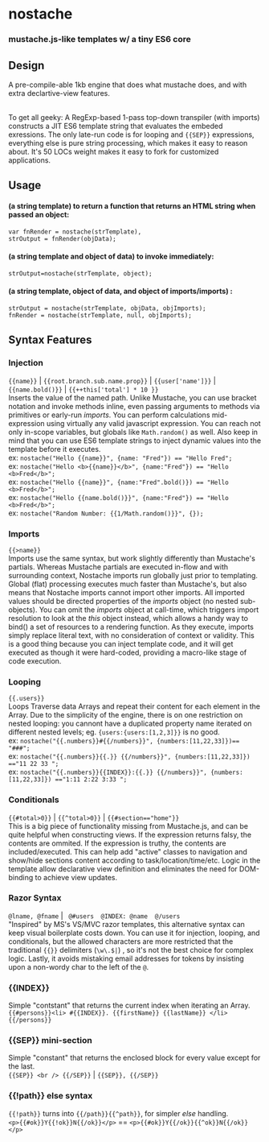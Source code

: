 # nostache
### mustache.js-like templates w/ a tiny ES6 core

## Design
A pre-compile-able 1kb engine that does what mustache does, and with extra declartive-view features. <br /> <br />

To get all geeky: A RegExp-based 1-pass top-down transpiler (with imports) constructs a JIT ES6 template string that evaluates the embeded exressions. The only late-run code is for looping and `{{SEP}}` expressions, everything else is pure string processing, which makes it easy to reason about. It's 50 LOCs weight makes it easy to fork for customized applications.



## Usage
#### (a string template) to return a function that returns an HTML string when passed an object: <br />
```
var fnRender = nostache(strTemplate),
strOutput = fnRender(objData);
````

#### (a string template and object of data) to invoke immediately:<br />
`strOutput=nostache(strTemplate, object);`

#### (a string template, object of data, and object of imports/imports) :
`strOutput = nostache(strTemplate, objData, objImports);` <br />
`fnRender = nostache(strTemplate, null, objImports);` 


## Syntax Features

### Injection
`{{name}}` | `{{root.branch.sub.name.prop}}` | `{{user['name']}}` | `{{name.bold()}}` | `{{++this['total'] * 10 }}` <br />
Inserts the value of the named path. Unlike Mustache, you can use bracket notation and invoke methods inline, even passing arguments to methods via primitives or early-run _imports_. You can perform calculations mid-expression using virtually any valid javascript expression. You can reach not only in-scope variables, but globals like `Math.random()` as well. Also keep in mind that you can use ES6 template strings to inject dynamic values into the template before it executes.
<br /> ex: `nostache("Hello {{name}}", {name: "Fred"}) == "Hello Fred";`
<br /> ex: `nostache("Hello <b>{{name}}</b>", {name:"Fred"}) == "Hello <b>Fred</b>";`
<br /> ex: `nostache("Hello {{name}}", {name:"Fred".bold()}) == "Hello <b>Fred</b>";`
<br /> ex: `nostache("Hello {{name.bold()}}", {name:"Fred"}) == "Hello <b>Fred</b>";`
<br /> ex: `nostache("Random Number: {{1/Math.random()}}", {});`



### Imports
`{{>name}}` <br />
Imports use the same syntax, but work slightly differently than Mustache's partials. Whereas Mustache partials are executed in-flow and with surrounding context, Nostache imports run globally just prior to templating. Global (flat) processing executes much faster than Mustache's, but also means that Nostache imports cannot import other imports. All imported values should be directed properties of the _imports_ object (no nested sub-objects). You can omit the _imports_ object at call-time, which triggers import resolution to look at the _this_ object instead, which allows a handy way to bind() a set of resources to a rendering function. As they execute, imports simply replace literal text, with no consideration of context or validity. This is a good thing because you can inject template code, and it will get executed as though it were hard-coded, providing a macro-like stage of code execution.


### Looping
`{{.users}}` <br />
Loops Traverse data Arrays and repeat their content for each element in the Array.
Due to the simplicity of the engine, there is on one restriction on nested looping: you cannont have a duplicated property name iterated on different nested levels; eg. `{users:{users:[1,2,3]}}` is no good.
<br /> ex: ` nostache("{{.numbers}}#{{/numbers}}", {numbers:[11,22,33]})== "###"; `
<br /> ex: ` nostache("{{.numbers}}{{.}} {{/numbers}}", {numbers:[11,22,33]}) =="11 22 33 "; `
<br /> ex: ` nostache("{{.numbers}}{{INDEX}}:{{.}} {{/numbers}}", {numbers:[11,22,33]}) =="1:11 2:22 3:33 "; `

### Conditionals
`{{#total>0}}` | `{{^total>0}}` | `{{#section=="home"}}` <br />
This is a big piece of functionality missing from Mustache.js, and can be quite helpful when constructing views. If the expression returns falsy, the contents are ommited. If the expression is truthy, the contents are included/executed. This can help add "active" classes to navigation and show/hide sections content according to task/location/time/etc. Logic in the template allow declarative view definition and eliminates the need for DOM-binding to achieve view updates.


### Razor Syntax
`@lname, @fname` | ` @#users  @INDEX: @name  @/users` <br />
"Inspired" by MS's VS/MVC razor templates, this alternative syntax can keep visual boilerplate costs down. You can use it for injection, looping, and conditionals, but the allowed characters are more restricted that the traditional `{{}}` delimiters (`\w\.$|`) , so it's not the best choice for complex logic. Lastly, it avoids mistaking email addresses for tokens by insisting upon a non-wordy char to the left of the `@`.


### {{INDEX}}
  Simple "contstant" that returns the current index when iterating an Array.  <br />
    `{{#persons}}<li> #{{INDEX}}. {{firstName}} {{lastName}} </li> {{/persons}}`


### {{SEP}} mini-section
   Simple "constant" that returns the enclosed block for every value except for the last. <br />
    `{{SEP}} <br /> {{/SEP}}` |  `{{SEP}}, {{/SEP}}`


### {{!path}} else syntax
  `{{!path}}` turns into `{{/path}}{{^path}}`, for simpler _else_ handling. <br />
    `<p>{{#ok}}Y{{!ok}}N{{/ok}}</p>` == `<p>{{#ok}}Y{{/ok}}{{^ok}}N{{/ok}}</p>`
    








